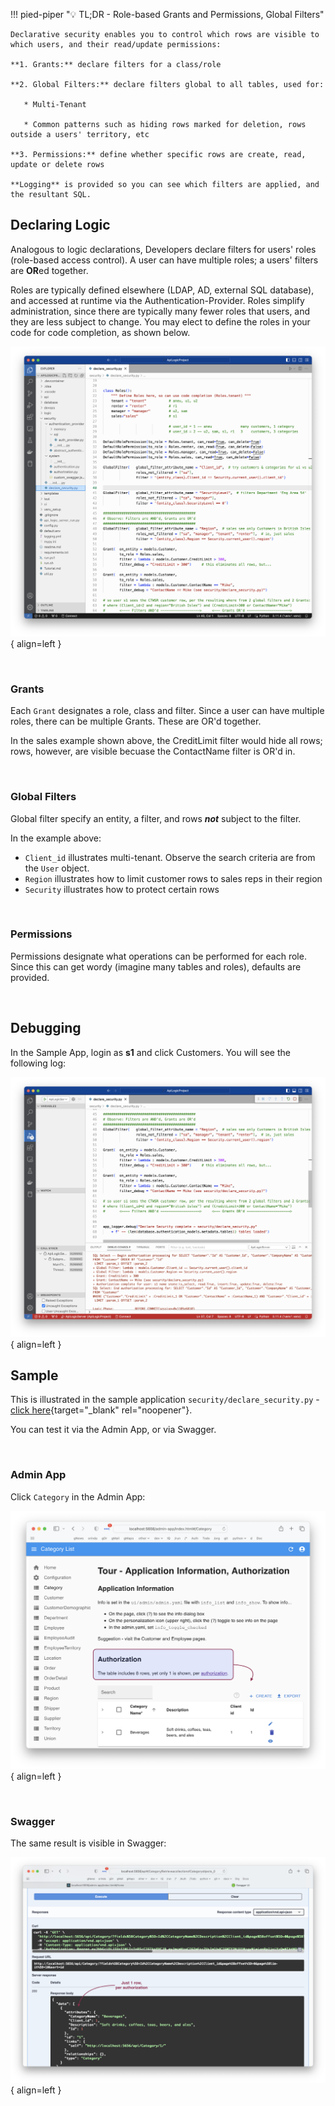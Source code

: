 !!! pied-piper ":bulb: TL;DR - Role-based Grants and Permissions, Global Filters"

    Declarative security enables you to control which rows are visible to which users, and their read/update permissions:
        
    **1. Grants:** declare filters for a class/role

    **2. Global Filters:** declare filters global to all tables, used for:

       * Multi-Tenant

       * Common patterns such as hiding rows marked for deletion, rows outside a users' territory, etc

    **3. Permissions:** define whether specific rows are create, read, update or delete rows

    **Logging** is provided so you can see which filters are applied, and the resultant SQL.



## Declaring Logic

Analogous to logic declarations, Developers declare filters for users' roles (role-based access control).  A user can have multiple roles; a users' filters are **OR**ed together.

Roles are typically defined elsewhere (LDAP, AD, external SQL database), and accessed at runtime via the Authentication-Provider.  Roles simplify administration, since there are typically many fewer roles that users, and they are less subject to change.  You may elect to define the roles in your code for code completion, as shown below.

![Declare Security](images/security/declare-security.png){ align=left }

&nbsp;

### Grants

Each `Grant` designates a role, class and filter.  Since a user can have multiple roles, there can be multiple Grants.  These are OR'd together.

In the sales example shown above, the CreditLimit filter would hide all rows; rows, however, are visible becuase the ContactName filter is OR'd in.

&nbsp;

### Global Filters

Global filter specify an entity, a filter, and rows ***not*** subject to the filter.

In the example above:

* `Client_id` illustrates multi-tenant.  Observe the search criteria are from the `User` object.
* `Region` illustrates how to limit customer rows to sales reps in their region
* `Security` illustrates how to protect certain rows

&nbsp;

### Permissions

Permissions designate what operations can be performed for each role.  Since this can get wordy (imagine many tables and roles), defaults are provided.

&nbsp;
 
## Debugging

In the Sample App, login as **s1** and click Customers.  You will see the following log:

![Role-based authorization](images/security/security-logging.png){ align=left }

## Sample

This is illustrated in the sample application `security/declare_security.py` - [click here](https://github.com/ApiLogicServer/demo/blob/main/security/declare_security.py){target="_blank" rel="noopener"}.

You can test it via the Admin App, or via Swagger.

&nbsp;

### Admin App

Click `Category` in the Admin App:

![Role-based authorization](images/security/security-admin.png){ align=left }


&nbsp;

### Swagger

The same result is visible in Swagger:

![Role-based authorization](images/security/swagger-categories.png){ align=left }